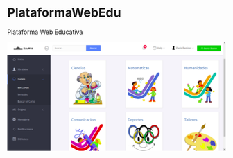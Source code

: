 # PlataformaWebEdu
Plataforma Web Educativa

![Imagen no disponible](https://github.com/phaoliop/PlataformaWebEdu/blob/master/eduweb.png)
